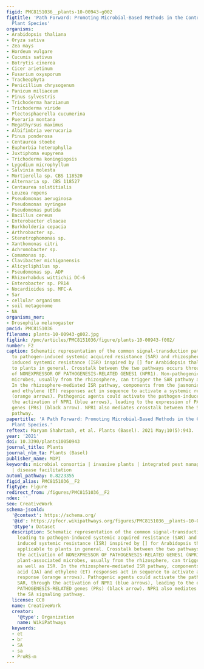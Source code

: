 ```yaml
---
figid: PMC8151036__plants-10-00943-g002
figtitle: 'Path Forward: Promoting Microbial-Based Methods in the Control of Invasive
  Plant Species'
organisms:
- Arabidopsis thaliana
- Oryza sativa
- Zea mays
- Hordeum vulgare
- Cucumis sativus
- Botrytis cinerea
- Cicer arietinum
- Fusarium oxysporum
- Tracheophyta
- Penicillium chrysogenum
- Panicum miliaceum
- Pinus sylvestris
- Trichoderma harzianum
- Trichoderma viride
- Plectosphaerella cucumerina
- Pueraria montana
- Megathyrsus maximus
- Albifimbria verrucaria
- Pinus ponderosa
- Centaurea stoebe
- Euphorbia heterophylla
- Juxtiphoma eupyrena
- Trichoderma koningiopsis
- Lygodium microphyllum
- Salvinia molesta
- Mortierella sp. CBS 118520
- Alternaria sp. CBS 118527
- Centaurea solstitialis
- Leuzea repens
- Pseudomonas aeruginosa
- Pseudomonas syringae
- Pseudomonas putida
- Bacillus cereus
- Enterobacter cloacae
- Burkholderia cepacia
- Arthrobacter sp.
- Stenotrophomonas sp.
- Xanthomonas citri
- Achromobacter sp.
- Comamonas sp.
- Clavibacter michiganensis
- Alicycliphilus sp.
- Pseudomonas sp. ADP
- Rhizorhabdus wittichii DC-6
- Enterobacter sp. PR14
- Nocardioides sp. MFC-A
- Sar
- cellular organisms
- soil metagenome
- NA
organisms_ner:
- Drosophila melanogaster
pmcid: PMC8151036
filename: plants-10-00943-g002.jpg
figlink: /pmc/articles/PMC8151036/figure/plants-10-00943-f002/
number: F2
caption: Schematic representation of the common signal-transduction pathways leading
  to pathogen-induced systemic acquired resistance (SAR) and rhizosphere-mediated
  induced systemic resistance (ISR) inspired by [] for Arabidopsis thaliana but applicable
  to plants in general. Crosstalk between the two pathways occurs through the activation
  of NONEXPRESSOR OF PATHOGENESIS-RELATED GENES1 (NPR1). Non-pathogenic plant-associated
  microbes, usually from the rhizosphere, can trigger the SAR pathway as well as ISR.
  In the rhizosphere-mediated ISR pathway, components from the jasmonic acid (JA)
  and ethylene (ET) responses act in sequence to activate a systemic resistance response
  (orange arrows). Pathogenic agents could activate the pathogen-induced SAR, through
  the activation of NPR1 (blue arrows), leading to the expression of PATHOGENESIS-RELATED
  genes (PRs) (black arrow). NPR1 also mediates crosstalk between the SA signaling
  pathway.
papertitle: 'A Path Forward: Promoting Microbial-Based Methods in the Control of Invasive
  Plant Species.'
reftext: Maryam Shahrtash, et al. Plants (Basel). 2021 May;10(5):943.
year: '2021'
doi: 10.3390/plants10050943
journal_title: Plants
journal_nlm_ta: Plants (Basel)
publisher_name: MDPI
keywords: microbial consortia | invasive plants | integrated pest management | endophytes
  | disease facilitation
automl_pathway: 0.8223355
figid_alias: PMC8151036__F2
figtype: Figure
redirect_from: /figures/PMC8151036__F2
ndex: ''
seo: CreativeWork
schema-jsonld:
  '@context': https://schema.org/
  '@id': https://pfocr.wikipathways.org/figures/PMC8151036__plants-10-00943-g002.html
  '@type': Dataset
  description: Schematic representation of the common signal-transduction pathways
    leading to pathogen-induced systemic acquired resistance (SAR) and rhizosphere-mediated
    induced systemic resistance (ISR) inspired by [] for Arabidopsis thaliana but
    applicable to plants in general. Crosstalk between the two pathways occurs through
    the activation of NONEXPRESSOR OF PATHOGENESIS-RELATED GENES1 (NPR1). Non-pathogenic
    plant-associated microbes, usually from the rhizosphere, can trigger the SAR pathway
    as well as ISR. In the rhizosphere-mediated ISR pathway, components from the jasmonic
    acid (JA) and ethylene (ET) responses act in sequence to activate a systemic resistance
    response (orange arrows). Pathogenic agents could activate the pathogen-induced
    SAR, through the activation of NPR1 (blue arrows), leading to the expression of
    PATHOGENESIS-RELATED genes (PRs) (black arrow). NPR1 also mediates crosstalk between
    the SA signaling pathway.
  license: CC0
  name: CreativeWork
  creator:
    '@type': Organization
    name: WikiPathways
  keywords:
  - et
  - br
  - SA
  - sa
  - ProRS-m
---
```

